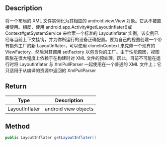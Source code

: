 ## Description

将一个布局的 XML 文件实例化为其相应的 android.view.View 对象。它从不被直接使用。相反，使用 android.app.Activity#getLayoutInflater()或 Context#getSystemService 来检索一个标准的 LayoutInflater 实例，该实例已经与当前上下文挂钩，并为你所运行的设备正确配置。要为自己的视图创建一个带有额外工厂的新 LayoutInflater，可以使用 cloneInContext 来克隆一个现有的 ViewFactory，然后对其调用 setFactory 以包含你的工厂。由于性能原因，视图膨胀在很大程度上依赖于在构建时对 XML 文件的预处理。因此，目前不可能在运行时将 LayoutInflater 与 XmlPullParser 一起使用在一个普通的 XML 文件上；它只适用于从编译的资源中返回的 XmlPullParser


## Return

| Type           | Description          |
| -------------- | -------------------- |
| LayoutInflater | android view objects |

## Method

```java
public LayoutInflater getLayoutInflater()
```
